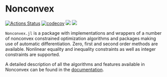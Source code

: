 # Nonconvex

[![Actions Status](https://github.com/mohamed82008/Nonconvex.jl/workflows/CI/badge.svg)](https://github.com/mohamed82008/Nonconvex.jl/actions)
[![codecov](https://codecov.io/gh/mohamed82008/Nonconvex.jl/branch/master/graph/badge.svg)](https://codecov.io/gh/mohamed82008/Nonconvex.jl)
[![](https://img.shields.io/badge/docs-stable-blue.svg)](https://mohamed82008.github.io/Nonconvex.jl/stable)
[![](https://img.shields.io/badge/docs-dev-blue.svg)](https://mohamed82008.github.io/Nonconvex.jl/dev)

`Nonconvex.jl` is a package with implementations and wrappers of a number of nonconvex constrained optimization algorithms and packages making use of automatic differentiation. Zero, first and second order methods are available. Nonlinear equality and inequality constraints as well as integer constraints are supported.

A detailed description of all the algorithms and features available in Nonconvex can be found in the [documentation](https://mohamed82008.github.io/Nonconvex.jl/stable).

